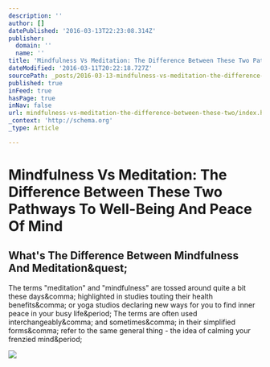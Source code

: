 ```yaml
---
description: ''
author: []
datePublished: '2016-03-13T22:23:08.314Z'
publisher:
  domain: ''
  name: ''
title: 'Mindfulness Vs Meditation: The Difference Between These Two Pathways To Well-Being And Peace Of Mind'
dateModified: '2016-03-11T20:22:18.727Z'
sourcePath: _posts/2016-03-13-mindfulness-vs-meditation-the-difference-between-these-two.md
published: true
inFeed: true
hasPage: true
inNav: false
url: mindfulness-vs-meditation-the-difference-between-these-two/index.html
_context: 'http://schema.org'
_type: Article

---
```

# Mindfulness Vs Meditation: The Difference Between These Two Pathways To Well-Being And Peace Of Mind

<article style=""><h1>What's The Difference Between Mindfulness And Meditation&amp;quest;</h1><p>The terms "meditation" and "mindfulness" are tossed around quite a bit these days&amp;comma; highlighted in studies touting their health benefits&amp;comma; or yoga studios declaring new ways for you to find inner peace in your busy life&amp;period; The terms are often used interchangeably&amp;comma; and sometimes&amp;comma; in their simplified forms&amp;comma; refer to the same general thing - the idea of calming your frenzied mind&amp;period;</p><img src="http://images.medicaldaily.com/sites/medicaldaily.com/files/2016/03/10/buddha.jpg" /></article>